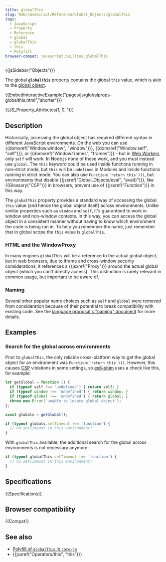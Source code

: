 ```yaml
---
title: globalThis
slug: Web/JavaScript/Reference/Global_Objects/globalThis
tags:
  - JavaScript
  - Property
  - Reference
  - global
  - globalThis
  - this
  - Polyfill
browser-compat: javascript.builtins.globalThis
---
```

{{jsSidebar("Objects")}}

The global **`globalThis`** property contains the global `this` value, which is akin to the [global object](/en-US/docs/Glossary/Global_object).

{{EmbedInteractiveExample("pages/js/globalprops-globalthis.html","shorter")}}

{{JS_Property_Attributes(1, 0, 1)}}

## Description

Historically, accessing the global object has required different syntax in different JavaScript environments. On the web you can use {{domxref("Window.window", "window")}}, {{domxref("Window.self", "self")}}, or {{domxref("Window.frames", "frames")}} - but in [Web Workers](/en-US/docs/Web/API/Worker) only `self` will work. In Node.js none of these work, and you must instead use `global`.
The `this` keyword could be used inside functions running in non–strict mode, but `this` will be `undefined` in Modules and inside functions running in strict mode. You can also use `Function('return this')()`, but environments that disable {{jsxref("Global_Objects/eval", "eval()")}}, like {{Glossary("CSP")}} in browsers, prevent use of {{jsxref("Function")}} in this way.

The `globalThis` property provides a standard way of accessing the global `this` value (and hence the global object itself) across environments. Unlike similar properties such as `window` and `self`, it's guaranteed to work in window and non-window contexts. In this way, you can access the global object in a consistent manner without having to know which environment the code is being run in. To help you remember the name, just remember that in global scope the `this` value is `globalThis`.

### HTML and the WindowProxy

In many engines `globalThis` will be a reference to the actual global object, but in web browsers, due to iframe and cross-window security considerations, it references a {{jsxref("Proxy")}} around the actual global object (which you can't directly access). This distinction is rarely relevant in common usage, but important to be aware of.

### Naming

Several other popular name choices such as `self` and `global` were removed from consideration because of their potential to break compatibility with existing code. See the [language proposal's "naming" document](https://github.com/tc39/proposal-global/blob/master/NAMING.md) for more details.

## Examples

### Search for the global across environments

Prior to `globalThis`, the only reliable cross-platform way to get the global object for an environment was `Function('return this')()`. However, this causes [CSP](/en-US/docs/Web/HTTP/CSP) violations in some settings, so [es6-shim](https://github.com/paulmillr/es6-shim) uses a check like this, for example:

```js
let getGlobal = function () {
  if (typeof self !== 'undefined') { return self; }
  if (typeof window !== 'undefined') { return window; }
  if (typeof global !== 'undefined') { return global; }
  throw new Error('unable to locate global object');
};

const globals = getGlobal();

if (typeof globals.setTimeout !== 'function') {
  // no setTimeout in this environment!
}
```

With `globalThis` available, the additional search for the global across environments is not necessary anymore:

```js
if (typeof globalThis.setTimeout !== 'function') {
  // no setTimeout in this environment!
}
```

## Specifications

{{Specifications}}

## Browser compatibility

{{Compat}}

## See also

- [Polyfill of `globalThis` in `core-js`](https://github.com/zloirock/core-js#ecmascript-globalthis)
- {{jsxref("Operators/this", "this")}}

